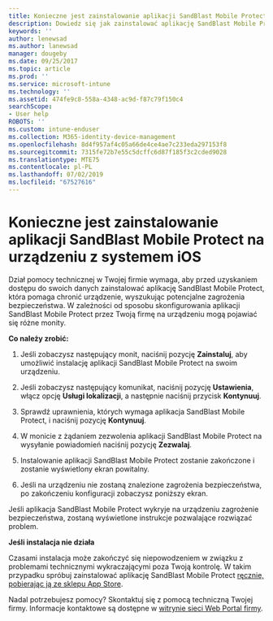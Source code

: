 ```yaml
---
title: Konieczne jest zainstalowanie aplikacji SandBlast Mobile Protect na urządzeniu z systemem iOS | Microsoft Docs
description: Dowiedz się jak zainstalować aplikację SandBlast Mobile Protect na swoim urządzeniu z systemem iOS.
keywords: ''
author: lenewsad
ms.author: lanewsad
manager: dougeby
ms.date: 09/25/2017
ms.topic: article
ms.prod: ''
ms.service: microsoft-intune
ms.technology: ''
ms.assetid: 474fe9c8-558a-4348-ac9d-f87c79f150c4
searchScope:
- User help
ROBOTS: ''
ms.custom: intune-enduser
ms.collection: M365-identity-device-management
ms.openlocfilehash: 8d4f957af4c05a66de4ce4ae7c233eda297153f8
ms.sourcegitcommit: 7315fe72b7e55c5dcffc6d87f185f3c2cded9028
ms.translationtype: MTE75
ms.contentlocale: pl-PL
ms.lasthandoff: 07/02/2019
ms.locfileid: "67527616"
---
```

# <a name="you-need-to-install-sandblast-mobile-protect-on-your-ios-device"></a>Konieczne jest zainstalowanie aplikacji SandBlast Mobile Protect na urządzeniu z systemem iOS

Dział pomocy technicznej w Twojej firmie wymaga, aby przed uzyskaniem dostępu do swoich danych zainstalować aplikację SandBlast Mobile Protect, która pomaga chronić urządzenie, wyszukując potencjalne zagrożenia bezpieczeństwa. W zależności od sposobu skonfigurowania aplikacji SandBlast Mobile Protect przez Twoją firmę na urządzeniu mogą pojawiać się różne monity.

**Co należy zrobić:**

1. Jeśli zobaczysz następujący monit, naciśnij pozycję **Zainstaluj**, aby umożliwić instalację aplikacji SandBlast Mobile Protect na swoim urządzeniu.

2. Jeśli zobaczysz następujący komunikat, naciśnij pozycję **Ustawienia**, włącz opcję **Usługi lokalizacji**, a następnie naciśnij przycisk **Kontynuuj**.

3. Sprawdź uprawnienia, których wymaga aplikacja SandBlast Mobile Protect, i naciśnij pozycję **Kontynuuj**.

4. W monicie z żądaniem zezwolenia aplikacji SandBlast Mobile Protect na wysyłanie powiadomień naciśnij pozycję **Zezwalaj**.

5. Instalowanie aplikacji SandBlast Mobile Protect zostanie zakończone i zostanie wyświetlony ekran powitalny.

6. Jeśli na urządzeniu nie zostaną znalezione zagrożenia bezpieczeństwa, po zakończeniu konfiguracji zobaczysz poniższy ekran.

Jeśli aplikacja SandBlast Mobile Protect wykryje na urządzeniu zagrożenie bezpieczeństwa, zostaną wyświetlone instrukcje pozwalające rozwiązać problem.

**Jeśli instalacja nie działa**

Czasami instalacja może zakończyć się niepowodzeniem w związku z problemami technicznymi wykraczającymi poza Twoją kontrolę. W takim przypadku spróbuj zainstalować aplikację SandBlast Mobile Protect [ręcznie, pobierając ją ze sklepu App Store](https://itunes.apple.com/app/sandblast-mobile-protect/id1006390797).

Nadal potrzebujesz pomocy? Skontaktuj się z pomocą techniczną Twojej firmy. Informacje kontaktowe są dostępne w [witrynie sieci Web Portal firmy](https://go.microsoft.com/fwlink/?linkid=2010980).

